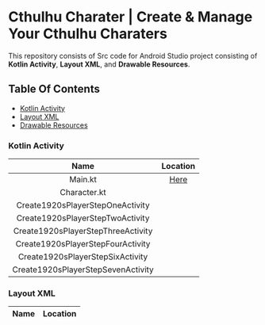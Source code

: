 # Cthulhu Charater | Create & Manage Your Cthulhu Charaters
This repository consists of Src code for Android Studio project consisting of **Kotlin Activity**, **Layout XML**, and **Drawable Resources**.
## Table Of Contents
* [Kotlin Activity](#kotlin-activity)
* [Layout XML](#layout-xml)
* [Drawable Resources](#drawable-resources)

### Kotlin Activity
|                Name                |                Location                 |
| :--------------------------------: | :-------------------------------------: | 
|              Main.kt               |  [Here](/src/main/java/com/eample/cthulhucharacter/MainActivity.kt) |              
|            Character.kt            |                                         |
|  Create1920sPlayerStepOneActivity  |                                         |
|  Create1920sPlayerStepTwoActivity  |                                         |
| Create1920sPlayerStepThreeActivity |                                         |
| Create1920sPlayerStepFourActivity  |                                         |
|  Create1920sPlayerStepSixActivity  |                                         |
| Create1920sPlayerStepSevenActivity |                                         |

### Layout XML 
| Name | Location |
| :--: | :------: |
